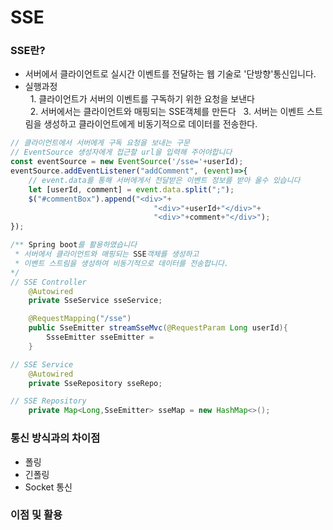 # SSE
### SSE란?
- 서버에서 클라이언트로 실시간 이벤트를 전달하는 웹 기술로 '단방향'통신입니다.
- 실행과정<br/>
&nbsp; 1. 클라이언트가 서버의 이벤트를 구독하기 위한 요청을 보낸다<br/>
&nbsp; 2. 서버에서는 클라이언트와 매핑되는 SSE객체를 만든다
&nbsp; 3. 서버는 이벤트 스트림을 생성하고 클라이언트에게 비동기적으로 데이터를 전송한다.
```JavaScript
// 클라이언트에서 서버에게 구독 요청을 보내는 구문
// EventSource 생성자에게 접근할 url을 입력해 주어야합니다
const eventSource = new EventSource('/sse='+userId);
eventSource.addEventListener("addComment", (event)=>{
    // event.data를 통해 서버에게서 전달받은 이벤트 정보를 받아 올수 있습니다
    let [userId, comment] = event.data.split(";");
    $("#commentBox").append("<div>"+
                                "<div>"+userId+"</div>"+
                                "<div>"+comment+"</div>");
}); 
```
```Java
/** Spring boot를 활용하였습니다
 * 서버에서 클라이언트와 매핑되는 SSE객체를 생성하고
 * 이벤트 스트림을 생성하여 비동기적으로 데이터를 전송합니다. 
*/  
// SSE Controller
    @Autowired
    private SseService sseService;

    @RequestMapping("/sse")
    public SseEmitter streamSseMvc(@RequestParam Long userId){
        SsseEmitter sseEmitter = 
    }
```
```Java
// SSE Service
    @Autowired
    private SseRepository sseRepo;
```
```Java
// SSE Repository
    private Map<Long,SseEmitter> sseMap = new HashMap<>();


```
### 통신 방식과의 차이점
- 폴링
- 긴폴링
- Socket 통신
### 이점 및 활용
